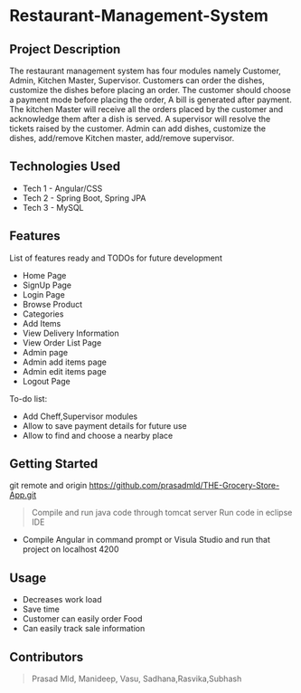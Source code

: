 # Restaurant-Management-System

## Project Description

The restaurant management system has four modules namely Customer, Admin, Kitchen Master, Supervisor. Customers can order the dishes, customize the dishes before placing an order. The customer should choose a payment mode before placing the order, A bill is generated after payment. The kitchen Master will receive all the orders placed by the customer and acknowledge them after a dish is served. A supervisor will resolve the tickets raised by the customer. Admin can add dishes, customize the dishes, add/remove Kitchen master, add/remove supervisor.

## Technologies Used

* Tech 1 - Angular/CSS
* Tech 2 - Spring Boot, Spring JPA
* Tech 3 - MySQL

## Features

List of features ready and TODOs for future development
* Home Page
* SignUp Page
* Login Page
* Browse Product
* Categories
* Add Items
* View Delivery Information
* View Order List Page
* Admin page
* Admin add items page
* Admin edit items page
* Logout Page

To-do list:
* Add Cheff,Supervisor modules
* Allow to save payment details for future use
* Allow to find and choose a nearby place


## Getting Started
   
git remote and origin https://github.com/prasadmld/THE-Grocery-Store-App.git

> Compile and run java code through tomcat server
>  Run code in eclipse IDE

- Compile Angular in command prompt or Visula Studio and run that project on localhost 4200

## Usage
* Decreases work load
* Save time
* Customer can easily order Food
* Can easily track sale information

## Contributors

> Prasad Mld, Manideep, Vasu, Sadhana,Rasvika,Subhash
